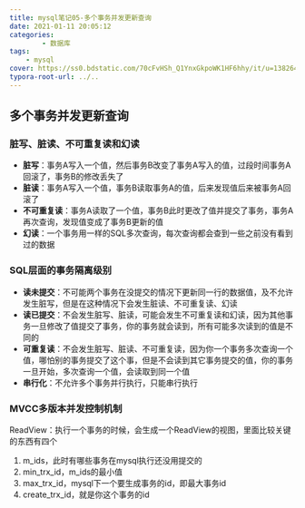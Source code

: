 ```yaml
---
title: mysql笔记05-多个事务并发更新查询
date: 2021-01-11 20:05:12
categories: 
		- 数据库
tags: 
	- mysql
cover: https://ss0.bdstatic.com/70cFvHSh_Q1YnxGkpoWK1HF6hhy/it/u=138264622,1709438672&fm=26&gp=0.jpg
typora-root-url: ../..
---
```


## 多个事务并发更新查询

### 脏写、脏读、不可重复读和幻读

- **脏写**：事务A写入一个值，然后事务B改变了事务A写入的值，过段时间事务A回滚了，事务B的修改丢失了
- **脏读**：事务A写入一个值，事务B读取事务A的值，后来发现值后来被事务A回滚了
- **不可重复读**：事务A读取了一个值，事务B此时更改了值并提交了事务，事务A再次查询，发现值变成了事务B更新的值
- **幻读**：一个事务用一样的SQL多次查询，每次查询都会查到一些之前没有看到过的数据

### SQL层面的事务隔离级别

- **读未提交**：不可能两个事务在没提交的情况下更新同一行的数据值，及不允许发生脏写，但是在这种情况下会发生脏读、不可重复读、幻读
- **读已提交**：不会发生脏写、脏读，可能会发生不可重复读和幻读，因为其他事务一旦修改了值提交了事务，你的事务就会读到，所有可能多次读到的值是不同的
- **可重复读**：不会发生脏写、脏读、不可重复读，因为你一个事务多次查询一个值，哪怕别的事务提交了这个事，但是不会读到其它事务提交的值，你的事务一旦开始，多次查询一个值，会读取到同一个值
- **串行化**：不允许多个事务并行执行，只能串行执行

### MVCC多版本并发控制机制

ReadView：执行一个事务的时候，会生成一个ReadView的视图，里面比较关键的东西有四个

1. m_ids，此时有哪些事务在mysql执行还没用提交的
2. min_trx_id，m_ids的最小值
3. max_trx_id，mysql下一个要生成事务的id，即最大事务id
4. create_trx_id，就是你这个事务的id

